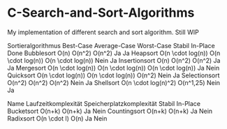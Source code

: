 # C-Search-and-Sort-Algorithms
My implementation of different search and sort algorithm. Still WIP

Sortieralgorithmus	Best-Case	Average-Case	Worst-Case	Stabil	In-Place Done
Bubblesort	O(n)	O(n^2)	O(n^2)	Ja	Ja
Heapsort	O(n \cdot log(n))	O(n \cdot log(n))	O(n \cdot log(n))	Nein	Ja
Insertionsort	O(n)	O(n^2)	O(n^2)	Ja	Ja
Mergesort	O(n \cdot log(n))	O(n \cdot log(n))	O(n \cdot log(n))	Ja	Nein
Quicksort	O(n \cdot log(n))	O(n \cdot log(n))	O(n^2)	Nein	Ja
Selectionsort	O(n^2)	O(n^2)	O(n^2)	Nein	Ja
Shellsort		O(n \cdot log(n)^2)	O(n^1,25)	Nein	Ja

Name	Laufzeitkomplexität	Speicherplatzkomplexität	Stabil	In-Place
Bucketsort	O(n+k)	O(n+k)	Ja	Nein
Countingsort	O(n+k)	O(n+k)	Ja	Nein
Radixsort	O(n \cdot l)	O(n)	Ja	Nein
